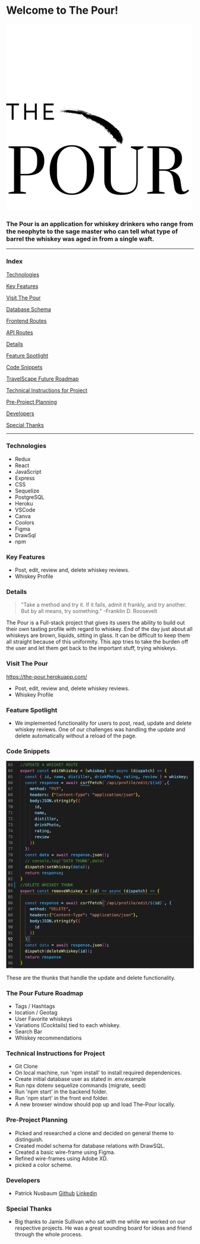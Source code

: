 # Welcome to The Pour!

![The Pour logo](/frontend/public/logos/the-pour-static.png)

### The Pour is an application for whiskey drinkers who range from the neophyte to the sage master who can tell what type of barrel the whiskey was aged in from a single waft. 

---
### Index

[Technologies](#Technologies)

[Key Features](#Key-Features)

[Visit The Pour](https://travelscape-app.herokuapp.com/)

[Database Schema](https://github.com/jemcodes/travelScape/wiki/Database-Schema)

[Frontend Routes](https://github.com/jemcodes/travelScape/wiki/Front-End-Routes)

[API Routes](https://github.com/jemcodes/travelScape/wiki/API-Documentation)

[Details](#Details)

[Feature Spotlight](#Feature-Spotlight)

[Code Snippets](#Code-Snippets)

[TravelScape Future Roadmap](#TravelScape-Future-Roadmap)

[Technical Instructions for Project](#Technical-Instructions-for-Project)

[Pre-Project Planning](#Pre-Project-Planning)

[Developers](#Developers)

[Special Thanks](#Special-Thanks)

---
### Technologies

* Redux
* React
* JavaScript
* Express
* CSS
* Sequelize
* PostgreSQL
* Heroku
* VSCode
* Canva
* Coolors
* Figma
* DrawSql
* npm

### Key Features
* Post, edit, review and, delete whiskey reviews.
* Whiskey Profile

### Details

>"Take a method and try it. If it fails, admit it frankly, and try another. But by all means, try something." -Franklin D. Roosevelt

The Pour is a Full-stack project that gives its users the ability to build out their own tasting profile with regard to whiskey. End of the day just about all whiskeys are brown, liquids, sitting in glass. It can be difficult to keep them all straight because of this uniformity. This app tries to take the burden off the user and let them get back to the important stuff, trying whiskeys. 

### Visit The Pour
https://the-pour.herokuapp.com/

* Post, edit, review and, delete whiskey reviews.
* Whiskey Profile

### Feature Spotlight
* We implemented functionality for users to post, read, update and delete whiskey reviews. One of our challenges was handling the update and delete automatically without a reload of the page. 
 

### Code Snippets

![Code Snippets](/frontend/public/codesnippets/thunk-for-update-delete.png)

These are the thunks that handle the update and delete functionality. 

### The Pour Future Roadmap
- Tags / Hashtags
- location / Geotag
- User Favorite whiskeys
- Variations (Cocktails) tied to each whiskey.
- Search Bar
- Whiskey recommendations

### Technical Instructions for Project
* Git Clone
* On local machine, run 'npm install' to install required dependenices.
* Create initial database user as stated in .env.example
* Run npx dotenv sequelize commands (migrate, seed)
* Run 'npm start' in the backend folder.
* Run 'npm start' in the front end folder.
* A new browser window should pop up and load The-Pour locally.

### Pre-Project Planning
* Picked and researched a clone and decided on general theme to distinguish.
* Created model schema for database relations with DrawSQL.
* Created a basic wire-frame using Figma.
* Refined wire-frames using Adobe XD.
* picked a color scheme.


### Developers
* Patrick Nusbaum [Github](https://github.com/patricknuttree) [Linkedin](https://www.linkedin.com/in/patrick-nusbaum-mpa) 


### Special Thanks
* Big thanks to Jamie Sullivan who sat with me while we worked on our respective projects. He was a great sounding board for ideas and friend through the whole process. 
